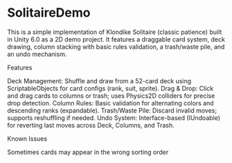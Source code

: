 # SolitaireDemo
This is a simple implementation of Klondike Solitaire (classic patience) built in Unity 6.0 as a 2D demo project. It features a draggable card system, deck drawing, column stacking with basic rules validation, a trash/waste pile, and an undo mechanism.

Features

Deck Management: Shuffle and draw from a 52-card deck using ScriptableObjects for card configs (rank, suit, sprite).
Drag & Drop: Click and drag cards to columns or trash; uses Physics2D colliders for precise drop detection.
Column Rules: Basic validation for alternating colors and descending ranks (expandable).
Trash/Waste Pile: Discard invalid moves; supports reshuffling if needed.
Undo System: Interface-based (IUndoable) for reverting last moves across Deck, Columns, and Trash.

Known Issues

Sometimes cards may appear in the wrong sorting order
